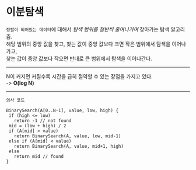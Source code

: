 이분탐색
====

 `정렬이 되어있는 데이터`에 대해서 _탐색 범위를 절반씩 줄여나가며_ 찾아가는 탐색 알고리즘.    
해당 범위의 중앙 값을 찾고, 찾는 값이 중앙 값보다 크면 작은 범위에서 탐색을 이어나가고,    
찾는 값이 중앙 값보다 작으면 반대로 큰 범위에서 탐색을 이어나간다.   
* * *
N이 커지면 커질수록 시간을 급히 절약할 수 있는 장점을 가지고 있다.   
  -> **O(log N)**
  
 * * *
 `의사 코드`   
 ```
BinarySearch(A[0..N-1], value, low, high) {
  if (high <= low)
    return -1 // not found
  mid = (low + high) / 2
  if (A[mid] > value)
    return BinarySearch(A, value, low, mid-1)
  else if (A[mid] < value)
    return BinarySearch(A, value, mid+1, high)
  else
    return mid // found
}
```
